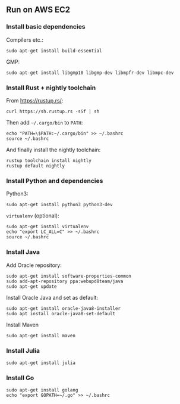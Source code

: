 ## Run on AWS EC2

### Install basic dependencies

Compilers etc.:
```
sudo apt-get install build-essential
```

GMP:
```
sudo apt-get install libgmp10 libgmp-dev libmpfr-dev libmpc-dev
```

### Install Rust + nightly toolchain

From https://rustup.rs/:
```
curl https://sh.rustup.rs -sSf | sh
```

Then add `~/.cargo/bin` to `PATH`:
```
echo "PATH=\$PATH:~/.cargo/bin" >> ~/.bashrc
source ~/.bashrc
```

And finally install the nightly toolchain:
```
rustup toolchain install nightly
rustup default nightly
```

### Install Python and dependencies

Python3:
```
sudo apt-get install python3 python3-dev
```

`virtualenv` (optional):
```
sudo apt-get install virtualenv
echo "export LC_ALL=C" >> ~/.bashrc
source ~/.bashrc
```


### Install Java

Add Oracle repository:
```
sudo apt-get install software-properties-common
sudo add-apt-repository ppa:webupd8team/java
sudo apt-get update
```

Install Oracle Java and set as default:
```
sudo apt-get install oracle-java8-installer
sudo apt install oracle-java8-set-default
```

Install Maven
```
sudo apt-get install maven
```


### Install Julia

```
sudo apt-get install julia
```


### Install Go
```
sudo apt-get install golang
echo "export GOPATH=~/.go" >> ~/.bashrc
```
